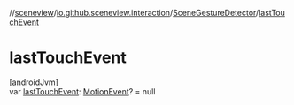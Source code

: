 //[sceneview](../../../index.md)/[io.github.sceneview.interaction](../index.md)/[SceneGestureDetector](index.md)/[lastTouchEvent](last-touch-event.md)

# lastTouchEvent

[androidJvm]\
var [lastTouchEvent](last-touch-event.md): [MotionEvent](https://developer.android.com/reference/kotlin/android/view/MotionEvent.html)? = null

